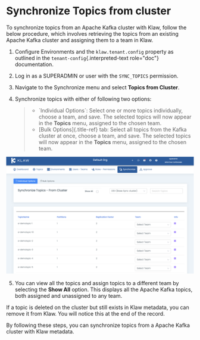 # Synchronize Topics from cluster

To synchronize topics from an Apache Kafka cluster with Klaw, follow the
below procedure, which involves retrieving the topics from an existing
Apache Kafka cluster and assigning them to a team in Klaw.

1.  Configure Environments and the `klaw.tenant.config` property as
    outlined in the `tenant-config`{.interpreted-text role="doc"}
    documentation.

2.  Log in as a SUPERADMIN or user with the `SYNC_TOPICS` permission.

3.  Navigate to the Synchronize menu and select **Topics from Cluster**.

4.  Synchronize topics with either of following two options:

    > -   \`Individual Options\`: Select one or more topics
    >     individually, choose a team, and save. The selected topics
    >     will now appear in the **Topics** menu, assigned to the chosen
    >     team.
    > -   [Bulk Options]{.title-ref} tab: Select all topics from the
    >     Kafka cluster at once, choose a team, and save. The selected
    >     topics will now appear in the **Topics** menu, assigned to the
    >     chosen team.

![image](../../../static/images/sync/SyncTopicsFromCluster.png)

5.  You can view all the topics and assign topics to a different team by
    selecting the **Show All** option. This displays all the Apache
    Kafka topics, both assigned and unassigned to any team.

If a topic is deleted on the cluster but still exists in Klaw metadata,
you can remove it from Klaw. You will notice this at the end of the
record.

By following these steps, you can synchronize topics from a Apache Kafka
cluster with Klaw metadata.
